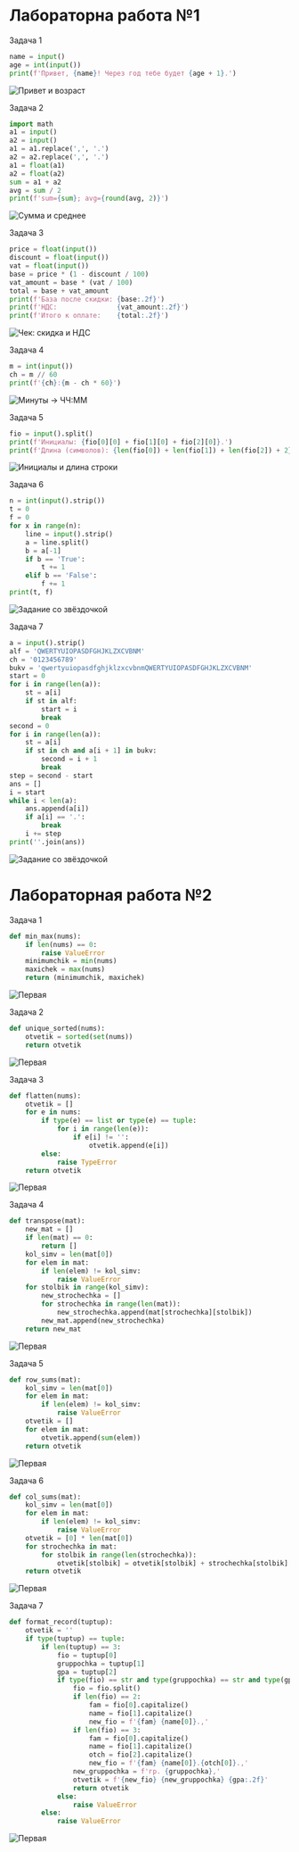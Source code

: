 # Лабораторна работа №1

Задача 1
```py
name = input()
age = int(input())
print(f'Привет, {name}! Через год тебе будет {age + 1}.')
```
![Привет и возраст](./images/lab1/img_1.png)

Задача 2
```py
import math
a1 = input()
a2 = input()
a1 = a1.replace(',', '.')
a2 = a2.replace(',', '.')
a1 = float(a1)
a2 = float(a2)
sum = a1 + a2
avg = sum / 2
print(f'sum={sum}; avg={round(avg, 2)}')
```
![Сумма и среднее](/images/lab1/img_2.png)

Задача 3
```py
price = float(input())
discount = float(input())
vat = float(input())
base = price * (1 - discount / 100)
vat_amount = base * (vat / 100)
total = base + vat_amount
print(f'База после скидки: {base:.2f}')
print(f'НДС:               {vat_amount:.2f}')
print(f'Итого к оплате:    {total:.2f}')
```
![Чек: скидка и НДС](/images/lab1/img_3.png)

Задача 4
```py
m = int(input())
ch = m // 60
print(f'{ch}:{m - ch * 60}')
```
![Минуты -> ЧЧ:ММ](/images/lab1/img_4.png)

Задача 5
```py
fio = input().split()
print(f'Инициалы: {fio[0][0] + fio[1][0] + fio[2][0]}.')
print(f'Длина (символов): {len(fio[0]) + len(fio[1]) + len(fio[2]) + 2}')
```
![Инициалы и длина строки](/images/lab1/img_5.png)

Задача 6
```py
n = int(input().strip())
t = 0
f = 0
for x in range(n):
    line = input().strip()
    a = line.split()
    b = a[-1]
    if b == 'True':
        t += 1
    elif b == 'False':
        f += 1
print(t, f)
```
![Задание со звёздочкой](/images/lab1/img_6.png)

Задача 7
```py
a = input().strip()
alf = 'QWERTYUIOPASDFGHJKLZXCVBNM'
ch = '0123456789'
bukv = 'qwertyuiopasdfghjklzxcvbnmQWERTYUIOPASDFGHJKLZXCVBNM'
start = 0
for i in range(len(a)):
    st = a[i]
    if st in alf:
        start = i
        break
second = 0
for i in range(len(a)):
    st = a[i]
    if st in ch and a[i + 1] in bukv:
        second = i + 1
        break
step = second - start
ans = []
i = start
while i < len(a):
    ans.append(a[i])
    if a[i] == '.':
        break
    i += step
print(''.join(ans))
```
![Задание со звёздочкой](/images/lab1/img_7.png)

# Лабораторная работа №2
Задача 1
```py
def min_max(nums):
    if len(nums) == 0:
        raise ValueError
    minimumchik = min(nums)
    maxichek = max(nums)
    return (minimumchik, maxichek)
```
![Первая](/images/lab2/ex1.png)

Задача 2
```py
def unique_sorted(nums):
    otvetik = sorted(set(nums))
    return otvetik
```
![Первая](/images/lab2/ex2.png)

Задача 3
```py
def flatten(nums):
    otvetik = []
    for e in nums:
        if type(e) == list or type(e) == tuple:
            for i in range(len(e)):
                if e[i] != '':
                    otvetik.append(e[i])
        else:
            raise TypeError
    return otvetik
```
![Первая](/images/lab2/ex3.png)

Задача 4
```py
def transpose(mat):
    new_mat = []
    if len(mat) == 0:
        return []
    kol_simv = len(mat[0])
    for elem in mat:
        if len(elem) != kol_simv:
            raise ValueError
    for stolbik in range(kol_simv):
        new_strochechka = []
        for strochechka in range(len(mat)):
            new_strochechka.append(mat[strochechka][stolbik])
        new_mat.append(new_strochechka)
    return new_mat
```
![Первая](/images/lab2/ex4.png)

Задача 5
```py
def row_sums(mat):
    kol_simv = len(mat[0])
    for elem in mat:
        if len(elem) != kol_simv:
            raise ValueError
    otvetik = []
    for elem in mat:
        otvetik.append(sum(elem))
    return otvetik
```
![Первая](/images/lab2/ex5.png)

Задача 6
```py
def col_sums(mat):
    kol_simv = len(mat[0])
    for elem in mat:
        if len(elem) != kol_simv:
            raise ValueError
    otvetik = [0] * len(mat[0])
    for strochechka in mat:
        for stolbik in range(len(strochechka)):
            otvetik[stolbik] = otvetik[stolbik] + strochechka[stolbik]
    return otvetik
```
![Первая](/images/lab2/ex6.png)

Задача 7
```py
def format_record(tuptup):
    otvetik = ''
    if type(tuptup) == tuple:
        if len(tuptup) == 3:
            fio = tuptup[0]
            gruppochka = tuptup[1]
            gpa = tuptup[2]
            if type(fio) == str and type(gruppochka) == str and type(gpa) == float and len(fio.split()) >= 2:
                fio = fio.split()
                if len(fio) == 2:
                    fam = fio[0].capitalize()
                    name = fio[1].capitalize()
                    new_fio = f'{fam} {name[0]}.,'
                if len(fio) == 3:
                    fam = fio[0].capitalize()
                    name = fio[1].capitalize()
                    otch = fio[2].capitalize()
                    new_fio = f'{fam} {name[0]}.{otch[0]}.,'
                new_gruppochka = f'гр. {gruppochka},'
                otvetik = f'{new_fio} {new_gruppochka} {gpa:.2f}'
                return otvetik
            else:
                raise ValueError
        else:
            raise ValueError

```
![Первая](/images/lab2/ex7.png)